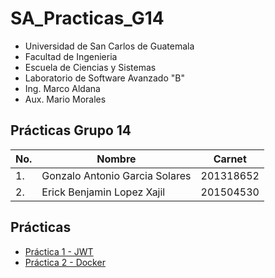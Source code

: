 # SA_Practicas_G14

- Universidad de San Carlos de Guatemala
- Facultad de Ingenieria
- Escuela de Ciencias y Sistemas
- Laboratorio de Software Avanzado "B"
- Ing. Marco Aldana
- Aux. Mario Morales

## **Prácticas Grupo 14**

| No. | Nombre                         | Carnet    |
| --- | ------------------------------ | --------- |
|  1. | Gonzalo Antonio Garcia Solares | 201318652 |
|  2. | Erick Benjamin Lopez Xajil     | 201504530 |

## Prácticas

- [Práctica 1 - JWT](/Practica_1/README.md)
- [Práctica 2 - Docker](/Practica_2/README.md)